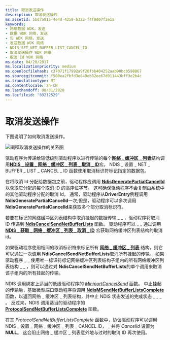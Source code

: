 ```yaml
---
title: 取消发送操作
description: 取消发送操作
ms.assetid: 5bd7a815-4e4d-4259-b322-f4f8d07f2e1a
keywords:
- 网络数据 WDK，发送
- 数据 WDK 网络，发送
- 包 WDK 网络，发送
- 发送数据 WDK 网络
- NDIS_SET_NET_BUFFER_LIST_CANCEL_ID
- 取消发送操作 WDK 网络
- 取消 Id WDK 网络
ms.date: 04/20/2017
ms.localizationpriority: medium
ms.openlocfilehash: c37071f17992a9f20fbb404252aab98bcb598867
ms.sourcegitcommit: f500ea2fbfd3e849eb82ee67d011443bff3e2b4c
ms.translationtype: MT
ms.contentlocale: zh-CN
ms.lasthandoff: 08/31/2020
ms.locfileid: "89212529"
---
```

# <a name="canceling-a-send-operation"></a>取消发送操作





下图说明了如何取消发送操作。

![阐释取消发送操作的关系图](images/netbuffercancelsend.png)

驱动程序为传递给较低级别驱动程序以进行传输的每个[**网络 \_ 缓冲区 \_ 列表**](/windows-hardware/drivers/ddi/ndis/ns-ndis-_net_buffer_list)结构调用[**NDIS \_ 设置 \_ 网络 \_ 缓冲区 \_ 列表 \_ 取消 \_ ID**](/windows-hardware/drivers/ddi/ndis/nf-ndis-ndis_set_net_buffer_list_cancel_id)宏。 NDIS \_ 设置 \_ NET \_ BUFFER \_ LIST \_ CANCEL \_ ID 函数使用取消标识符标记指定的数据包。

在将取消 Id 分配给数据包之前，驱动程序应调用 [**NdisGeneratePartialCancelId**](/windows-hardware/drivers/ddi/ndis/nf-ndis-ndisgeneratepartialcancelid) 以获取它分配的每个取消 ID 的高序位字节。 这可确保驱动程序不会复制由系统中的其他驱动程序分配的取消 Id。 通常，驱动程序从**DriverEntry**例程调用**NdisGeneratePartialCancelId**一次;但是，驱动程序可以多次调用**NdisGeneratePartialCancelId**来获取多个部分取消标识符。

若要在标记的网络缓冲区列表结构中取消挂起的数据传输 \_ \_ ，驱动程序将取消 ID 传递到 [**NdisCancelSendNetBufferLists**](/windows-hardware/drivers/ddi/ndis/nf-ndis-ndiscancelsendnetbufferlists) 函数。 驱动程序可以 \_ \_ 通过调用 [**NDIS \_ 获取 \_ 网络 \_ 缓冲区 \_ 列表 \_ 取消 \_ ID**](/windows-hardware/drivers/ddi/ndis/nf-ndis-ndis_get_net_buffer_list_cancel_id) 宏获取网络缓冲区列表结构的取消 id。

如果驱动程序使用相同的取消标识符来标记所有 [**网络 \_ 缓冲区 \_ 列表**](/windows-hardware/drivers/ddi/ndis/ns-ndis-_net_buffer_list) 结构，则它可以通过一次调用 **NdisCancelSendNetBufferLists**取消所有挂起的传输。 如果驱动程序 \_ \_ 使用唯一标识符标记网络缓冲区列表结构子组内的所有网络缓冲区列表结构 \_ \_ ，则可以通过对 **NdisCancelSendNetBufferLists**的单个调用来取消该子组内的所有挂起的传输。

NDIS 调用绑定上适当的低级驱动程序的 [*MiniportCancelSend*](/windows-hardware/drivers/ddi/ndis/nc-ndis-miniport_cancel_send) 函数。 中止挂起的传输后，基础微型端口驱动程序将调用 [**NdisMSendNetBufferListsComplete**](/windows-hardware/drivers/ddi/ndis/nf-ndis-ndismsendnetbufferlistscomplete) 函数，以返回网络 \_ 缓冲区 \_ 列表结构，并中止 NDIS 状态发送的完成状态 \_ \_ \_ 。 反过来，NDIS 调用适当的驱动程序的 [**ProtocolSendNetBufferListsComplete**](/windows-hardware/drivers/ddi/ndis/nc-ndis-protocol_send_net_buffer_lists_complete) 函数。

在其 *ProtocolSendNetBufferListsComplete* 函数中，协议驱动程序可以调用 NDIS \_ 设置 \_ 网络 \_ 缓冲区 \_ 列表 \_ CANCEL ID， \_ 并将 *CancelId* 设置为 **NULL**。 这会阻止网络 \_ 缓冲区 \_ 列表意外地与过时的取消 ID 再次使用。

 

